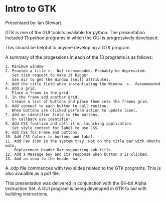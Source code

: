 # Intro to GTK

Presentaed by: Ian Stewart.

GTK is one of the GUI tookits available for python. 
The presentation included 13 python programs in which the GUI is progressively developed.

This should be helpful to anyone developing a GTK program.

A summary of the progessions in each of the 13 programs is as follows:
```
1. Minimum window
2. Provide a title <-- Not recommended. Probably be deprecated.
   Set size request to make it bigger
   Use dir to get the Window (self) attributes.
3. Add the title field when instantiating the Window. <-- Recommended
4. Add a grid.
   Place a frame in the grid.
5. In the frame add another grid.
   Create a list of buttons and place them into the frames grid.
6. Add connect to each button to call routine.
   When buttons are clicked perform action to update label.
7. Add an identifier field to the buttons.
   On callback use identifier.
8. Add CSS function and call it on launching application.
   Set style context for label to use CSS. 
9. Add CSS for Frame and buttons.
10. Add CSS Colour to buttons and label.
11. Add Fav icon in the system tray. Not on the title bar with Ubuntu mate.
    Replacement Header Bar supporting sub-title.
12. Add a Message box and its response when button 0 is clicked.
13. Add an icon to the header bar.
```

A .odp file commences with two slides related to the GTK programs. This is also avaialble as a pdf file.

This presentation was delivered in conjunction with the 64-bit Alpha Instruction Set. 
A GUI program is being  developed in GTK to aid with building instructions.


